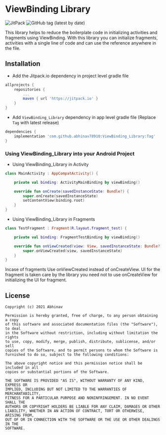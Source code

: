 # ViewBinding Library
![JitPack](https://img.shields.io/jitpack/v/github/abhinav78910/ViewBinding_Library?style=for-the-badge)
![GitHub tag (latest by date)](https://img.shields.io/github/v/tag/abhinav78910/ViewBinding_Library?style=for-the-badge)

This library helps to reduce the boilerplate code in initializing activities and fragments using ViewBinding. With this library you can initialize fragments, activities with a single line of code and can use the reference anywhere in the file.

## Installation

- Add the Jitpack.io dependency in project level gradle file

```gradle
allprojects {
	repositories {
		...
		maven { url 'https://jitpack.io' }
	}
}
```
  
- Add `ViewBinding_Library` dependency in app level gradle file (Replace `Tag` with latest release)

```gradle
dependencies {
	implementation 'com.github.abhinav78910:ViewBinding_Library:Tag'
}
```

### Using ViewBinding_Library into your Android Project

- Using ViewBinding_Library in Activity

```kotlin
class MainActivity : AppCompatActivity() {

    private val binding: ActivityMainBinding by viewBinding()

    override fun onCreate(savedInstanceState: Bundle?) {
        super.onCreate(savedInstanceState)
        setContentView(binding.root)
    }
}
```
- Using ViewBinding_Library in Fragments

```kotlin
class TestFragment : Fragment(R.layout.fragment_test) {

    private val binding: FragmentTestBinding by viewBinding()

    override fun onViewCreated(view: View, savedInstanceState: Bundle?) {
        super.onViewCreated(view, savedInstanceState)
    }
}
```
Incase of fragments Use onViewCreated instead of onCreateView. UI for the fragment is taken care by the library you need not to use onCreateView for initializing the UI for fragment.

## License

    Copyright (c) 2021 Abhinav

    Permission is hereby granted, free of charge, to any person obtaining a copy
    of this software and associated documentation files (the "Software"), to deal
    in the Software without restriction, including without limitation the rights
    to use, copy, modify, merge, publish, distribute, sublicense, and/or sell
    copies of the Software, and to permit persons to whom the Software is
    furnished to do so, subject to the following conditions:

    The above copyright notice and this permission notice shall be included in all
    copies or substantial portions of the Software.

    THE SOFTWARE IS PROVIDED "AS IS", WITHOUT WARRANTY OF ANY KIND, EXPRESS OR
    IMPLIED, INCLUDING BUT NOT LIMITED TO THE WARRANTIES OF MERCHANTABILITY,
    FITNESS FOR A PARTICULAR PURPOSE AND NONINFRINGEMENT. IN NO EVENT SHALL THE
    AUTHORS OR COPYRIGHT HOLDERS BE LIABLE FOR ANY CLAIM, DAMAGES OR OTHER
    LIABILITY, WHETHER IN AN ACTION OF CONTRACT, TORT OR OTHERWISE, ARISING FROM,
    OUT OF OR IN CONNECTION WITH THE SOFTWARE OR THE USE OR OTHER DEALINGS IN THE
    SOFTWARE.
